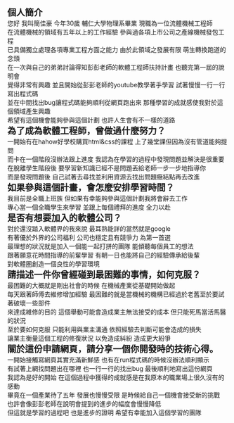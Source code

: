 <!DOCTYPE html>
<html>
<head>
	<meta charset="utf-8"></meta>
	<title>個人簡介</title>
</head>
<body>
	<div style="font-weight:bold;font-size:20px">個人簡介</div>
	<div>您好 我叫簡佳豪 今年30歲 輔仁大學物理系畢業 現職為一位流體機械工程師</div> 
	<div>在流體機械的領域有五年以上的工作經驗 參與過各項上市公司之產線機械發包工程</div> 
	<div>已具備獨立處理各項專業工程方面之能力 由於此領域之發展有限 萌生轉換跑道的念頭</div> 
	<div>在一次與自己的弟弟討論得知彭彭老師的軟體工程師扶持計畫 也聽完第一屆的說明會</div> 
	<div>覺得非常有興趣 並且開始從彭彭老師的youtube教學著手學習 試著慢慢一行一行寫出程式碼</div> 
	<div>並在中間找出bug讓程式碼能夠順利從網頁跑出來 那種學習的成就感使我對於這個領域產生興趣</div> 
	<div>希望有這個機會能夠參與這個計劃 也許人生會有不一樣的道路</div>
	<div style="font-weight:bold;font-size:20px">為了成為軟體工程師，曾做過什麼努力？</div>
	<div>一開始有在hahow好學校購買html&css的課程 上了幾堂課但因為沒有管道能夠提問</div>
	<div>而卡在一個階段沒辦法跟上進度 我認為在學習的過程中發現問題並解決是很重要</div>
	<div>在脫離學生階段後 要學習新知識已經不是問題丟給老師一步一步地指導你</div>
	<div>而是發現問題後 自己試著去尋找並利用資源去找出問題癥結點再去改進</div>
	<div style="font-weight:bold;font-size:20px">如果參與這個計畫，會怎麼安排學習時間？</div>
	<div>我目前是全職上班族 但如果有幸能夠參與這個計劃我將會辭去工作</div>
	<div>專心當一個全職學生來學習 並跟上每個禮拜的進度 全力以赴</div>
	<div style="font-weight:bold;font-size:20px">是否有想要加入的軟體公司？</div>
	<div>對於還沒踏入軟體界的我來說 最耳熟能詳的當然就是google</div>
	<div>有著優於外界的公司福利 公司也穩定且有競爭力 為第一首選</div>
	<div>最理想的狀況就是加入一個能一起打拼的團隊 能傾聽每個員工的想法</div>
	<div>跟著願意花時間指導的前輩學習 有朝一日也能將自己的經驗傳承給後輩</div>
	<div>對軟體圈創造一個良性的學習環境</div>
	<div style="font-weight:bold;font-size:20px">請描述一件你曾經碰到最困難的事情，如何克服？</div>
	<div>最困難的大概就是剛出社會的時候 在機械產業從基礎開始做起</div>
	<div>每天跟著師傅去維修增加經驗 最困難的就是當機械的機構已經過於老舊至於要試著破壞一些部件</div>
	<div>來達成維修的目的 這個舉動可能會造成業主無法接受的成本 但只能死馬當活馬醫的狀況</div>
	<div>至於要如何克服 只能利用與業主溝通 依照經驗去判斷可能會造成的損失</div>
	<div>讓業主衡量這個工程的修復狀況 以免造成糾紛 造成更大紛爭</div>
	<div style="font-weight:bold;font-size:20px">關於這份申請網頁，請分享一個你開發時的技術心得。</div>
	<div>一開始接觸寫網頁其實充滿新鮮感 也有在run程式碼的時候沒辦法順利顯示</div>
	<div>有試著上網找問題出在哪裡 也一行一行的找出bug 最後順利地寫出這份網頁</div>
	<div>我認為是好的開始 在這個過程中獲得的成就感是在我原本的職業場上很久沒有的感動</div>
	<div>畢竟在一個產業待了五年 發展也慢慢受限 是時候給自己一個機會接受新的挑戰</div>
	<div>也許會像彭彭老師在說明會提到的進步的幅度會慢慢降低</div>
	<div>但這就是學習的過程吧 也是進步的證明 希望有幸能加入這個學習的團隊</div>
</body>
</html>
